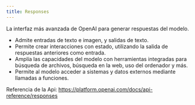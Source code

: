 ```yaml
---
title: Responses
---
```


La interfaz más avanzada de OpenAI para generar respuestas del modelo. 

- Admite entradas de texto e imagen, y salidas de texto. 
- Permite crear interacciones con estado, utilizando la salida de respuestas anteriores como entrada. 
- Amplía las capacidades del modelo con herramientas integradas para búsqueda de archivos, búsqueda en la web, uso del ordenador y más. 
- Permite al modelo acceder a sistemas y datos externos mediante llamadas a funciones.

Referencia de la Api: https://platform.openai.com/docs/api-reference/responses